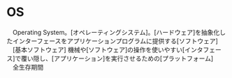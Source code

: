 # OS
　Operating System。[オペレーティングシステム]。[ハードウェア]を抽象化したインターフェースをアプリケーションプログラムに提供する[ソフトウェア]
　[基本ソフトウェア]
 機械や[ソフトウェア]の操作を使いやすい[インタフェース]で覆い隠し、[アプリケーション]を実行させるための[プラットフォーム]
　全生存期間
